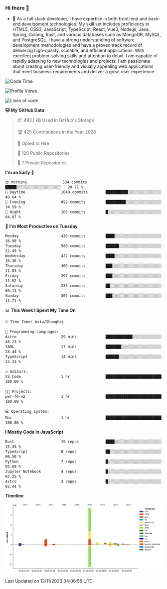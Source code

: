 ### Hi there 👋

- 🌱 As a full stack developer, I have expertise in both front-end and back-end development technologies. My skill set includes proficiency in HTML5, CSS3, JavaScript, TypeScript, React, Vue3, Node.js, Java, Spring, Golang, Rust, and various databases such as MongoDB, MySQL, and PostgreSQL. I have a strong understanding of software development methodologies and have a proven track record of delivering high-quality, scalable, and efficient applications. With excellent problem-solving skills and attention to detail, I am capable of rapidly adapting to new technologies and projects. I am passionate about creating user-friendly and visually appealing web applications that meet business requirements and deliver a great user experience.

<!--START_SECTION:waka-->
![Code Time](http://img.shields.io/badge/Code%20Time-1%2C158%20hrs%2012%20mins-blue)

![Profile Views](http://img.shields.io/badge/Profile%20Views-0-blue)

![Lines of code](https://img.shields.io/badge/From%20Hello%20World%20I%27ve%20Written-5.7%20million%20lines%20of%20code-blue)

**🐱 My GitHub Data** 

> 📦 493.1 kB Used in GitHub's Storage 
 > 
> 🏆 425 Contributions in the Year 2023
 > 
> 💼 Opted to Hire
 > 
> 📜 120 Public Repositories 
 > 
> 🔑 7 Private Repositories 
 > 
**I'm an Early 🐤** 

```text
🌞 Morning                534 commits         █████░░░░░░░░░░░░░░░░░░░░   20.71 % 
🌆 Daytime                1048 commits        ██████████░░░░░░░░░░░░░░░   40.64 % 
🌃 Evening                892 commits         █████████░░░░░░░░░░░░░░░░   34.59 % 
🌙 Night                  105 commits         █░░░░░░░░░░░░░░░░░░░░░░░░   04.07 % 
```
📅 **I'm Most Productive on Tuesday** 

```text
Monday                   438 commits         ████░░░░░░░░░░░░░░░░░░░░░   16.98 % 
Tuesday                  580 commits         ██████░░░░░░░░░░░░░░░░░░░   22.49 % 
Wednesday                422 commits         ████░░░░░░░░░░░░░░░░░░░░░   16.36 % 
Thursday                 305 commits         ███░░░░░░░░░░░░░░░░░░░░░░   11.83 % 
Friday                   297 commits         ███░░░░░░░░░░░░░░░░░░░░░░   11.52 % 
Saturday                 235 commits         ██░░░░░░░░░░░░░░░░░░░░░░░   09.11 % 
Sunday                   302 commits         ███░░░░░░░░░░░░░░░░░░░░░░   11.71 % 
```


📊 **This Week I Spent My Time On** 

```text
🕑︎ Time Zone: Asia/Shanghai

💬 Programming Languages: 
Astro                    29 mins             ████████████░░░░░░░░░░░░░   48.23 % 
YAML                     17 mins             ███████░░░░░░░░░░░░░░░░░░   28.44 % 
TypeScript               14 mins             ██████░░░░░░░░░░░░░░░░░░░   23.33 % 

🔥 Editors: 
VS Code                  1 hr                █████████████████████████   100.00 % 

🐱‍💻 Projects: 
pwr-fe-v2                1 hr                █████████████████████████   100.00 % 

💻 Operating System: 
Mac                      1 hr                █████████████████████████   100.00 % 
```

**I Mostly Code in JavaScript** 

```text
Rust                     19 repos            ████░░░░░░░░░░░░░░░░░░░░░   15.45 % 
TypeScript               8 repos             ██░░░░░░░░░░░░░░░░░░░░░░░   06.50 % 
Python                   7 repos             █░░░░░░░░░░░░░░░░░░░░░░░░   05.69 % 
Jupyter Notebook         4 repos             █░░░░░░░░░░░░░░░░░░░░░░░░   03.25 % 
Astro                    3 repos             █░░░░░░░░░░░░░░░░░░░░░░░░   02.44 % 
```



**Timeline**

![Lines of Code chart](https://raw.githubusercontent.com/elton/elton/main/assets/bar_graph.png)


 Last Updated on 12/11/2023 04:06:55 UTC
<!--END_SECTION:waka-->

<!--
**elton/elton** is a ✨ _special_ ✨ repository because its `README.md` (this file) appears on your GitHub profile.

Here are some ideas to get you started:

- 🔭 I’m currently working on ...
- 🌱 I’m currently learning ...
- 👯 I’m looking to collaborate on ...
- 🤔 I’m looking for help with ...
- 💬 Ask me about ...
- 📫 How to reach me: ...
- 😄 Pronouns: ...
- ⚡ Fun fact: ...
-->
